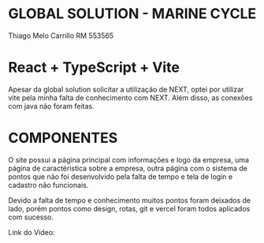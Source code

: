 # GLOBAL SOLUTION - MARINE CYCLE
Thiago Melo Carrillo RM 553565
# React + TypeScript + Vite
Apesar da global solution solicitar a utilização de NEXT, optei por utilizar vite pela minha falta de conhecimento com NEXT.
Além disso, as conexões com java não foram feitas.

# COMPONENTES
O site possui a página principal com informações e logo da empresa, uma página de caractéristica sobre a empresa, outra página com 
o sistema de pontos que não foi desenvolvido pela falta de tempo e tela de login e cadastro não funcionais.

Devido a falta de tempo e conhecimento muitos pontos foram deixados de lado, porém pontos como design, rotas, git e vercel foram todos
aplicados com sucesso.

Link do Video: 


